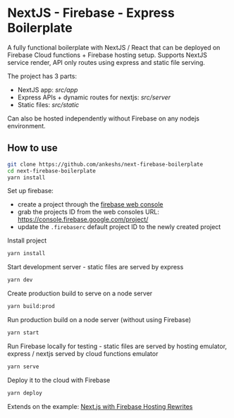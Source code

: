 # NextJS - Firebase - Express Boilerplate

A fully functional boilerplate with NextJS / React that can be deployed on Firebase Cloud functions + Firebase hosting setup. Supports NextJS service render, API only routes using express and static file serving.

The project has 3 parts:
- NextJS app: *src/app*
- Express APIs + dynamic routes for nextjs: *src/server*
- Static files: *src/static*

Can also be hosted independently without Firebase on any nodejs environment.

## How to use

```bash
git clone https://github.com/ankeshs/next-firebase-boilerplate
cd next-firebase-boilerplate
yarn install
```

Set up firebase:
- create a project through the [firebase web console](https://console.firebase.google.com/)
- grab the projects ID from the web consoles URL: https://console.firebase.google.com/project/<projectId>
- update the `.firebaserc` default project ID to the newly created project

Install project
```bash
yarn install
```

Start development server - static files are served by express
```bash
yarn dev
```

Create production build to serve on a node server
```bash
yarn build:prod
```

Run production build on a node server (without using Firebase)
```bash
yarn start
```

Run Firebase locally for testing - static files are served by hosting emulator, express / nextjs served by cloud functions emulator
```bash
yarn serve
```

Deploy it to the cloud with Firebase
```bash
yarn deploy
```

Extends on the example: [Next.js with Firebase Hosting Rewrites](https://github.com/firebase/functions-samples/tree/master/nextjs-with-firebase-hosting)
